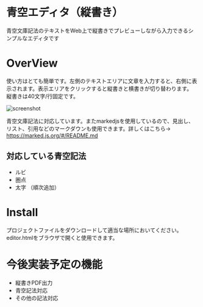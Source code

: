 # 青空エディタ（縦書き）

青空文庫記法のテキストをWeb上で縦書きでプレビューしながら入力できるシンプルなエディタです

# OverView

使い方はとても簡単です。左側のテキストエリアに文章を入力すると、右側に表示されます。表示エリアをクリックすると縦書きと横書きが切り替わります。
縦書きは40文字/行固定です。


![screenshot](https://user-images.githubusercontent.com/44860769/48186997-15258e00-e37d-11e8-9717-1fc0bec0323a.png)



青空文庫記法に対応しています。またmarkedjsを使用しているので、見出し、リスト、引用などのマークダウンも使用できます。詳しくはこちら→　https://marked.js.org/#/README.md


## 対応している青空記法
- ルビ
- 圏点
- 太字
（順次追加）


# Install

プロジェクトファイルをダウンロードして適当な場所においてください。editor.htmlをブラウザで開くと使用できます。

# 今後実装予定の機能

- 縦書きPDF出力
- 青空記法対応
- その他の記法対応

